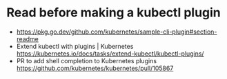 # Read before making a kubectl plugin

* <https://pkg.go.dev/github.com/kubernetes/sample-cli-plugin#section-readme>
* Extend kubectl with plugins \| Kubernetes  
  <https://kubernetes.io/docs/tasks/extend-kubectl/kubectl-plugins/>
* PR to add shell completion to Kubernetes plugins  
  <https://github.com/kubernetes/kubernetes/pull/105867>
